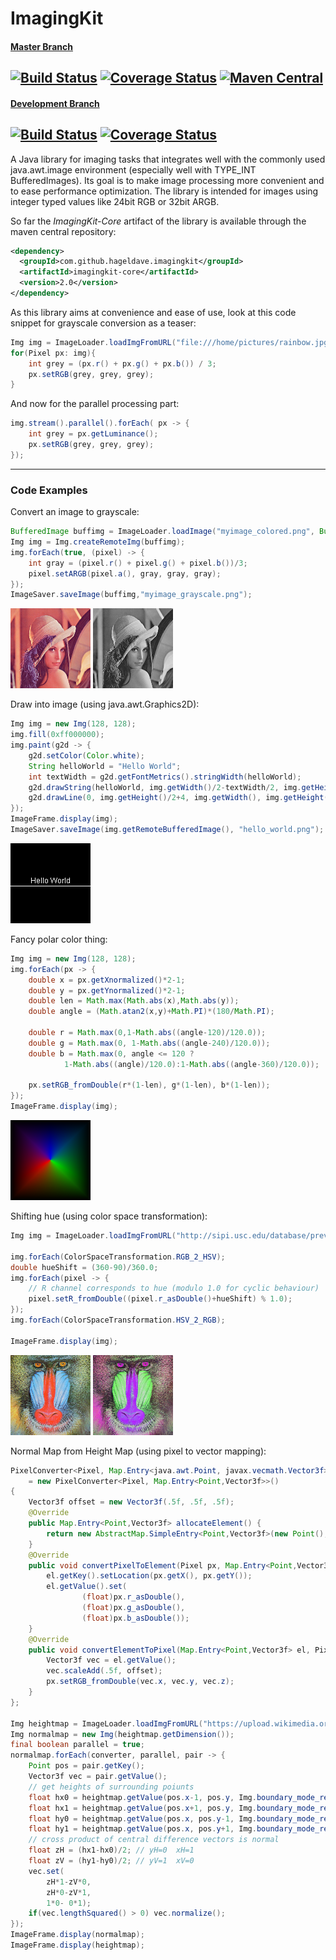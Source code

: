 # ImagingKit
#### [Master Branch](https://github.com/hageldave/ImagingKit/tree/master)
[![Build Status](https://travis-ci.org/hageldave/ImagingKit.svg?branch=master)](https://travis-ci.org/hageldave/ImagingKit/branches)
[![Coverage Status](https://coveralls.io/repos/github/hageldave/ImagingKit/badge.svg?branch=master)](https://coveralls.io/github/hageldave/ImagingKit?branch=master)
[![Maven Central](https://img.shields.io/maven-central/v/com.github.hageldave.imagingkit/imagingkit-core.svg)](http://search.maven.org/#artifactdetails|com.github.hageldave.imagingkit|imagingkit-core|2.0jar)
---
#### [Development Branch](https://github.com/hageldave/ImagingKit/tree/devel2.0)
[![Build Status](https://travis-ci.org/hageldave/ImagingKit.svg?branch=devel2.0)](https://travis-ci.org/hageldave/ImagingKit/branches)
[![Coverage Status](https://coveralls.io/repos/github/hageldave/ImagingKit/badge.svg?branch=devel2.0)](https://coveralls.io/github/hageldave/ImagingKit?branch=devel2.0)
---

A Java library for imaging tasks that integrates well with the commonly used java.awt.image environment (especially well with TYPE_INT BufferedImages). Its goal is to make image processing more convenient and to ease performance optimization. The library is intended for images using integer typed values like 24bit RGB or 32bit ARGB. 

So far the *ImagingKit-Core* artifact of the library is available through the maven central repository:
```xml
<dependency>
  <groupId>com.github.hageldave.imagingkit</groupId>
  <artifactId>imagingkit-core</artifactId>
  <version>2.0</version>
</dependency>
```

As this library aims at convenience and ease of use, look at this code snippet for grayscale conversion as a teaser:
```java
Img img = ImageLoader.loadImgFromURL("file:///home/pictures/rainbow.jpg");
for(Pixel px: img){
    int grey = (px.r() + px.g() + px.b()) / 3;
    px.setRGB(grey, grey, grey);
}
```
And now for the parallel processing part:
```java
img.stream().parallel().forEach( px -> {
    int grey = px.getLuminance();
    px.setRGB(grey, grey, grey);
});
```

---
### Code Examples
Convert an image to grayscale:
```java
BufferedImage buffimg = ImageLoader.loadImage("myimage_colored.png", BufferedImage.TYPE_INT_ARGB);
Img img = Img.createRemoteImg(buffimg);
img.forEach(true, (pixel) -> {
    int gray = (pixel.r() + pixel.g() + pixel.b())/3;
    pixel.setARGB(pixel.a(), gray, gray, gray);
});
ImageSaver.saveImage(buffimg,"myimage_grayscale.png");
```
![original lena image](ImagingKit_Core/src/test/resources/lena.128.png)
![greyscale lena image]( ImagingKit_Core/src/test/resources/exampleimages/lenagrey.png)

Draw into image (using java.awt.Graphics2D):
```java
Img img = new Img(128, 128);
img.fill(0xff000000);
img.paint(g2d -> {
	g2d.setColor(Color.white);
	String helloWorld = "Hello World";
	int textWidth = g2d.getFontMetrics().stringWidth(helloWorld);
	g2d.drawString(helloWorld, img.getWidth()/2-textWidth/2, img.getHeight()/2);
	g2d.drawLine(0, img.getHeight()/2+4, img.getWidth(), img.getHeight()/2+4);
});
ImageFrame.display(img);
ImageSaver.saveImage(img.getRemoteBufferedImage(), "hello_world.png");
```
![hello world image](ImagingKit_Core/src/test/resources/exampleimages/helloworld.png)

Fancy polar color thing:
```java
Img img = new Img(128, 128);
img.forEach(px -> {
	double x = px.getXnormalized()*2-1;
	double y = px.getYnormalized()*2-1;
	double len = Math.max(Math.abs(x),Math.abs(y));
	double angle = (Math.atan2(x,y)+Math.PI)*(180/Math.PI);
	
	double r = Math.max(0,1-Math.abs((angle-120)/120.0));
	double g = Math.max(0, 1-Math.abs((angle-240)/120.0));
	double b = Math.max(0, angle <= 120 ? 
			1-Math.abs((angle)/120.0):1-Math.abs((angle-360)/120.0));
	
	px.setRGB_fromDouble(r*(1-len), g*(1-len), b*(1-len));
});
ImageFrame.display(img);
```
![fancy polor color image](ImagingKit_Core/src/test/resources/exampleimages/fancypolarcolor.png)

Shifting hue (using color space transformation):
```java
Img img = ImageLoader.loadImgFromURL("http://sipi.usc.edu/database/preview/misc/4.2.03.png");

img.forEach(ColorSpaceTransformation.RGB_2_HSV);
double hueShift = (360-90)/360.0;
img.forEach(pixel -> {
	// R channel corresponds to hue (modulo 1.0 for cyclic behaviour)
	pixel.setR_fromDouble((pixel.r_asDouble()+hueShift) % 1.0);
});
img.forEach(ColorSpaceTransformation.HSV_2_RGB);

ImageFrame.display(img);
```
![baboon image](ImagingKit_Core/src/test/resources/baboon.128.png)
![hue shifted baboom image](ImagingKit_Core/src/test/resources/exampleimages/hueshift.png)

Normal Map from Height Map (using pixel to vector mapping):
```java
PixelConverter<Pixel, Map.Entry<java.awt.Point, javax.vecmath.Vector3f>> converter
	= new PixelConverter<Pixel, Map.Entry<Point,Vector3f>>()
{
	Vector3f offset = new Vector3f(.5f, .5f, .5f);
	@Override
	public Map.Entry<Point,Vector3f> allocateElement() {
		return new AbstractMap.SimpleEntry<Point,Vector3f>(new Point(), new Vector3f());
	}
	@Override
	public void convertPixelToElement(Pixel px, Map.Entry<Point,Vector3f> el) {
		el.getKey().setLocation(px.getX(), px.getY());
		el.getValue().set(
				(float)px.r_asDouble(), 
				(float)px.g_asDouble(), 
				(float)px.b_asDouble());
	}
	@Override
	public void convertElementToPixel(Map.Entry<Point,Vector3f> el, Pixel px) {
		Vector3f vec = el.getValue();
		vec.scaleAdd(.5f, offset);
		px.setRGB_fromDouble(vec.x, vec.y, vec.z);
	}
};

Img heightmap = ImageLoader.loadImgFromURL("https://upload.wikimedia.org/wikipedia/commons/5/57/Heightmap.png");
Img normalmap = new Img(heightmap.getDimension());
final boolean parallel = true;
normalmap.forEach(converter, parallel, pair -> {
	Point pos = pair.getKey();
	Vector3f vec = pair.getValue();
	// get heights of surrounding poiunts
	float hx0 = heightmap.getValue(pos.x-1, pos.y, Img.boundary_mode_repeat_edge);
	float hx1 = heightmap.getValue(pos.x+1, pos.y, Img.boundary_mode_repeat_edge);
	float hy0 = heightmap.getValue(pos.x, pos.y-1, Img.boundary_mode_repeat_edge);
	float hy1 = heightmap.getValue(pos.x, pos.y+1, Img.boundary_mode_repeat_edge);
	// cross product of central difference vectors is normal
	float zH = (hx1-hx0)/2; // yH=0  xH=1
	float zV = (hy1-hy0)/2; // yV=1  xV=0
	vec.set(
		zH*1-zV*0, 
		zH*0-zV*1, 
		1*0- 0*1);
	if(vec.lengthSquared() > 0) vec.normalize();
});
ImageFrame.display(normalmap);
ImageFrame.display(heightmap);
```
